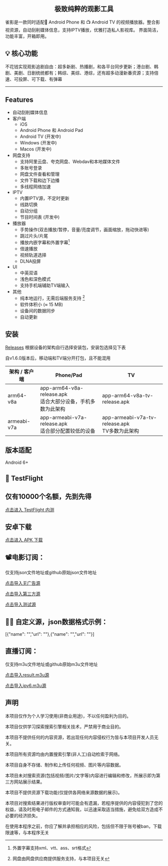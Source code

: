 <h2 align="center">极致纯粹的观影工具</h2>

雀影是一款同时适配📱 Android Phone 和 📺 Android TV 的视频播放器。整合影视资源，自动刮削媒体信息，支持IPTV播放，优雅打造私人影视库。
界面简洁，功能丰富，开箱即用。

## 💡 核心功能

  不花钱实现观影追剧自由：超多新剧、热播剧，和各平台同步更新；港台剧、韩剧、美剧、日剧统统都有；韩综、美综、港综，还有超多动漫新番资源；支持倍速、可投屏、可️下载、有弹幕

---

## Features

- 自动刮削媒体信息
- 客户端
    - iOS
    - Android Phone 和 Android Pad
    - Android TV (开发中)
    - Windows (开发中)
    - Macos (开发中)
- 网盘支持
    - 支持阿里云盘、夸克网盘、Webdav和本地媒体文件
    - 多账号登录
    - 网盘文件查看和管理
    - 文件下载和边下边播
    - 多线程网络加速
- IPTV
    - 内置IPTV源，不定时更新
    - 线路切换
    - 自动分组
    - 节目时间表 (开发中)
- 播放器
    - 手势操作(双击播放/暂停，音量/亮度调节，画面缩放，拖动快进等)
    - 跳过片头/片尾
    - 播放内嵌字幕和外置字幕[^2]
    - 倍速播放
    - 视频轨道选择
    - DLNA投屏
- UI
    - 中英双语
    - 浅色和深色模式
    - 支持手机端辅助TV端输入
- 其他
    - 纯本地运行，无需后端服务支持 [^1]
    - 软件体积小 (≈ 15 MB)
    - 设备间的数据同步
    - 自动更新

[^1]: 网盘由网盘供应商提供服务支持，与本项目无关

[^2]: 外置字幕支持xml、vtt、ass、srt格式

## 安装

[Releases](https://pan.lanzoub.com/i4a572dbffif) 根据设备的架构自行选择安装包，安装包选择见下表

自v1.6.0版本后，移动端和TV端分开打包，且不能混用

| 架构 / 客户端    | Phone/Pad                                      | TV                                          |
|-------------|------------------------------------------------|---------------------------------------------|
| arm64-v8a   | app-arm64-v8a-release.apk<br/>适合大部分设备，手机多数为此架构 | app-arm64-v8a-tv-release.apk                |
| armeabi-v7a | app-armeabi-v7a-release.apk<br/>适合部分配置较低的设备    | app-armeabi-v7a-tv-release.apk<br/>TV多数为此架构 |

## 版本适配

Android 6+






##  TestFlight

## 仅有**10000**个名额，先到先得

  [点击进入 TestFlight 内测](https://testflight.apple.com/join/hDMYDZ0P)

## 安卓下载

  [点击进入 APK 下载](https://pan.lanzoub.com/i4a572dbffif)


## 📽️电影订阅：
仅支持json文件地址或github原始json文件地址

  [点击导入无广告源](https://raw.githubusercontent.com/yyds-m/movie/refs/heads/main/20241129/x.json)

  [点击导入第三方源](https://raw.githubusercontent.com/yyds-m/movie/refs/heads/main/20241129/demo.json)
  
  [点击导入测试源](https://raw.githubusercontent.com/yyds-m/movie/refs/heads/main/test.json)

## 👩‍💻 自定义源，json数据格式示例：

[{"name": "","url": ""},{"name": "","url": ""}]

## 直播订阅：
仅支持m3u文件地址或github原始m3u文件地址

  [点击导入result.m3u源](https://raw.githubusercontent.com/Guovin/iptv-api/gd/output/result.m3u)

  [点击导入ipv6.m3u源](https://raw.githubusercontent.com/suxuang/myIPTV/main/ipv6.m3u)



## 声明

本项目仅作为个人学习使用(非商业用途)，不以任何盈利为目的。

本项目仅供学习探索搜索引擎相关技术，严禁用于商业目的。

本项目不提供任何的内容资源，若出现任何内容侵权行为皆与本项目开发人员无关。

本项目所有资源均由内置搜索引擎(非人工)自动检索于网络。

本项目自身不存储、制作和上传任何视频、图片等内容数据。

本项目未对搜索资源(包括视频/图片/文字等)内容进行编辑和修改，所展示即为第三方网站展示结果。

本项目不提供资源下载功能(仅提供各网络来源数据的展示)。

本项目对搜索结果进行版权审查时可能会有遗漏，若程序提供的内容侵犯到了您的权益，请及时用电子邮件的方式通知我，以迅速采取适当措施，避免给双方造成不必要的经济损失。

在使用本程序之前，你应了解并承担相应的风险，包括但不限于账号被ban，下载限速等，与本程序无关


              

